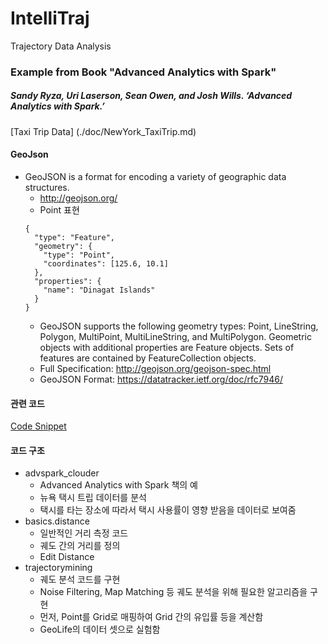 # IntelliTraj
Trajectory Data Analysis 

### Example from Book "Advanced Analytics with Spark"
##### Sandy Ryza, Uri Laserson, Sean Owen, and Josh Wills. ‘Advanced Analytics with Spark.’

[Taxi Trip Data] (./doc/NewYork_TaxiTrip.md)

#### GeoJson
- GeoJSON is a format for encoding a variety of geographic data structures.
    - http://geojson.org/
    - Point 표현
    ```
    {
      "type": "Feature",
      "geometry": {
        "type": "Point",
        "coordinates": [125.6, 10.1]
      },
      "properties": {
        "name": "Dinagat Islands"
      }
    }
    ```
    - GeoJSON supports the following geometry types: Point, LineString, Polygon, MultiPoint, MultiLineString, and MultiPolygon. Geometric objects with additional properties are Feature objects. Sets of features are contained by FeatureCollection objects.
    - Full Specification: http://geojson.org/geojson-spec.html
    - GeoJSON Format: https://datatracker.ietf.org/doc/rfc7946/

#### 관련 코드
[Code Snippet](./doc/Code_Snippet.md)

#### 코드 구조
* advspark_clouder
    * Advanced Analytics with Spark 책의 예
    * 뉴욕 택시 트립 데이터를 분석
    * 택시를 타는 장소에 따라서 택시 사용률이 영향 받음을 데이터로 보여줌
* basics.distance
    * 일반적인 거리 측정 코드
    * 궤도 간의 거리를 정의
    * Edit Distance
* trajectorymining
    * 궤도 분석 코드를 구현
    * Noise Filtering, Map Matching 등 궤도 분석을 위해 필요한 알고리즘을 구현
    * 먼저, Point를 Grid로 매핑하여 Grid 간의 유입률 등을 계산함
    * GeoLife의 데이터 셋으로 실험함
